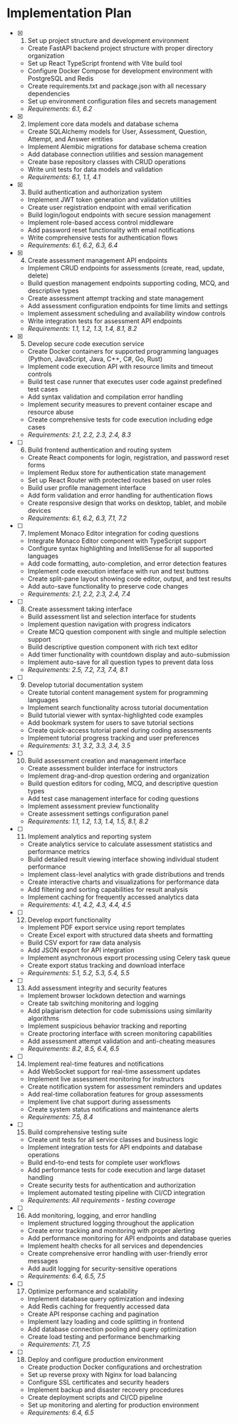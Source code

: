 # Implementation Plan

- [x] 1. Set up project structure and development environment









  - Create FastAPI backend project structure with proper directory organization
  - Set up React TypeScript frontend with Vite build tool
  - Configure Docker Compose for development environment with PostgreSQL and Redis
  - Create requirements.txt and package.json with all necessary dependencies
  - Set up environment configuration files and secrets management
  - _Requirements: 6.1, 6.2_

- [x] 2. Implement core data models and database schema





  - Create SQLAlchemy models for User, Assessment, Question, Attempt, and Answer entities
  - Implement Alembic migrations for database schema creation
  - Add database connection utilities and session management
  - Create base repository classes with CRUD operations
  - Write unit tests for data models and validation
  - _Requirements: 6.1, 1.1, 4.1_

- [x] 3. Build authentication and authorization system









  - Implement JWT token generation and validation utilities
  - Create user registration endpoint with email verification
  - Build login/logout endpoints with secure session management
  - Implement role-based access control middleware
  - Add password reset functionality with email notifications
  - Write comprehensive tests for authentication flows
  - _Requirements: 6.1, 6.2, 6.3, 6.4_

- [x] 4. Create assessment management API endpoints








  - Implement CRUD endpoints for assessments (create, read, update, delete)
  - Build question management endpoints supporting coding, MCQ, and descriptive types
  - Create assessment attempt tracking and state management
  - Add assessment configuration endpoints for time limits and settings
  - Implement assessment scheduling and availability window controls
  - Write integration tests for assessment API endpoints
  - _Requirements: 1.1, 1.2, 1.3, 1.4, 8.1, 8.2_

- [x] 5. Develop secure code execution service











  - Create Docker containers for supported programming languages (Python, JavaScript, Java, C++, C#, Go, Rust)
  - Implement code execution API with resource limits and timeout controls
  - Build test case runner that executes user code against predefined test cases
  - Add syntax validation and compilation error handling
  - Implement security measures to prevent container escape and resource abuse
  - Create comprehensive tests for code execution including edge cases
  - _Requirements: 2.1, 2.2, 2.3, 2.4, 8.3_

- [ ] 6. Build frontend authentication and routing system




  - Create React components for login, registration, and password reset forms
  - Implement Redux store for authentication state management
  - Set up React Router with protected routes based on user roles
  - Build user profile management interface
  - Add form validation and error handling for authentication flows
  - Create responsive design that works on desktop, tablet, and mobile devices
  - _Requirements: 6.1, 6.2, 6.3, 7.1, 7.2_

- [ ] 7. Implement Monaco Editor integration for coding questions
  - Integrate Monaco Editor component with TypeScript support
  - Configure syntax highlighting and IntelliSense for all supported languages
  - Add code formatting, auto-completion, and error detection features
  - Implement code execution interface with run and test buttons
  - Create split-pane layout showing code editor, output, and test results
  - Add auto-save functionality to preserve code changes
  - _Requirements: 2.1, 2.2, 2.3, 2.4, 7.4_

- [ ] 8. Create assessment taking interface
  - Build assessment list and selection interface for students
  - Implement question navigation with progress indicators
  - Create MCQ question component with single and multiple selection support
  - Build descriptive question component with rich text editor
  - Add timer functionality with countdown display and auto-submission
  - Implement auto-save for all question types to prevent data loss
  - _Requirements: 2.5, 7.2, 7.3, 7.4, 8.1_

- [ ] 9. Develop tutorial documentation system
  - Create tutorial content management system for programming languages
  - Implement search functionality across tutorial documentation
  - Build tutorial viewer with syntax-highlighted code examples
  - Add bookmark system for users to save tutorial sections
  - Create quick-access tutorial panel during coding assessments
  - Implement tutorial progress tracking and user preferences
  - _Requirements: 3.1, 3.2, 3.3, 3.4, 3.5_

- [ ] 10. Build assessment creation and management interface
  - Create assessment builder interface for instructors
  - Implement drag-and-drop question ordering and organization
  - Build question editors for coding, MCQ, and descriptive question types
  - Add test case management interface for coding questions
  - Implement assessment preview functionality
  - Create assessment settings configuration panel
  - _Requirements: 1.1, 1.2, 1.3, 1.4, 1.5, 8.1, 8.2_

- [ ] 11. Implement analytics and reporting system
  - Create analytics service to calculate assessment statistics and performance metrics
  - Build detailed result viewing interface showing individual student performance
  - Implement class-level analytics with grade distributions and trends
  - Create interactive charts and visualizations for performance data
  - Add filtering and sorting capabilities for result analysis
  - Implement caching for frequently accessed analytics data
  - _Requirements: 4.1, 4.2, 4.3, 4.4, 4.5_

- [ ] 12. Develop export functionality
  - Implement PDF export service using report templates
  - Create Excel export with structured data sheets and formatting
  - Build CSV export for raw data analysis
  - Add JSON export for API integration
  - Implement asynchronous export processing using Celery task queue
  - Create export status tracking and download interface
  - _Requirements: 5.1, 5.2, 5.3, 5.4, 5.5_

- [ ] 13. Add assessment integrity and security features
  - Implement browser lockdown detection and warnings
  - Create tab switching monitoring and logging
  - Add plagiarism detection for code submissions using similarity algorithms
  - Implement suspicious behavior tracking and reporting
  - Create proctoring interface with screen monitoring capabilities
  - Add assessment attempt validation and anti-cheating measures
  - _Requirements: 8.2, 8.5, 6.4, 6.5_

- [ ] 14. Implement real-time features and notifications
  - Add WebSocket support for real-time assessment updates
  - Implement live assessment monitoring for instructors
  - Create notification system for assessment reminders and updates
  - Add real-time collaboration features for group assessments
  - Implement live chat support during assessments
  - Create system status notifications and maintenance alerts
  - _Requirements: 7.5, 8.4_

- [ ] 15. Build comprehensive testing suite
  - Create unit tests for all service classes and business logic
  - Implement integration tests for API endpoints and database operations
  - Build end-to-end tests for complete user workflows
  - Add performance tests for code execution and large dataset handling
  - Create security tests for authentication and authorization
  - Implement automated testing pipeline with CI/CD integration
  - _Requirements: All requirements - testing coverage_

- [ ] 16. Add monitoring, logging, and error handling
  - Implement structured logging throughout the application
  - Create error tracking and monitoring with proper alerting
  - Add performance monitoring for API endpoints and database queries
  - Implement health checks for all services and dependencies
  - Create comprehensive error handling with user-friendly error messages
  - Add audit logging for security-sensitive operations
  - _Requirements: 6.4, 6.5, 7.5_

- [ ] 17. Optimize performance and scalability
  - Implement database query optimization and indexing
  - Add Redis caching for frequently accessed data
  - Create API response caching and pagination
  - Implement lazy loading and code splitting in frontend
  - Add database connection pooling and query optimization
  - Create load testing and performance benchmarking
  - _Requirements: 7.1, 7.5_

- [ ] 18. Deploy and configure production environment
  - Create production Docker configurations and orchestration
  - Set up reverse proxy with Nginx for load balancing
  - Configure SSL certificates and security headers
  - Implement backup and disaster recovery procedures
  - Create deployment scripts and CI/CD pipeline
  - Set up monitoring and alerting for production environment
  - _Requirements: 6.4, 6.5_